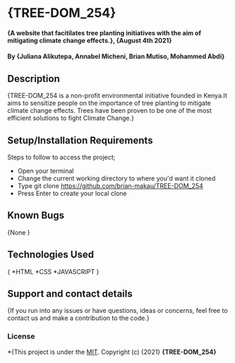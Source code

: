 # {TREE-DOM_254}
#### {A website that facitilates tree planting initiatives with the aim of mitigating climate change effects.}, {August 4th 2021}
#### By **{Juliana Alikutepa, Annabel Micheni, Brian Mutiso, Mohammed Abdi}**
## Description
{TREE-DOM_254 is a non-profit environmental initiative founded in Kenya.It aims to sensitize people on the importance of tree planting to mitigate climate change effects. Trees have been proven to be one of the most efficient solutions to fight Climate Change.}
## Setup/Installation Requirements
Steps to follow to access the project;
* Open your terminal
* Change the current working directory to where you'd want it cloned
* Type git clone https://github.com/brian-makau/TREE-DOM_254
* Press Enter to create your local clone


## Known Bugs
{None }
## Technologies Used
{
    *HTML
    *CSS
    *JAVASCRIPT
}
## Support and contact details
{If you run into any issues or have questions, ideas or concerns, feel free to contact us and make a contribution to the code.}
### License
*{This project is under the [MIT](LICENCE). Copyright (c) {2021} **{TREE-DOM_254}**